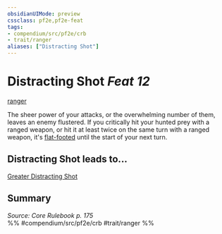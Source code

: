 ```yaml
---
obsidianUIMode: preview
cssclass: pf2e,pf2e-feat
tags:
- compendium/src/pf2e/crb
- trait/ranger
aliases: ["Distracting Shot"]
---
```

# Distracting Shot  *Feat 12*  
[ranger](/rules/traits/ranger.md)  


The sheer power of your attacks, or the overwhelming number of them, leaves an enemy flustered. If you critically hit your hunted prey with a ranged weapon, or hit it at least twice on the same turn with a ranged weapon, it's [flat-footed](/rules/conditions.md#Flat-footed) until the start of your next turn.

## Distracting Shot leads to...

[Greater Distracting Shot](/compendium/feats/greater-distracting-shot.md)

## Summary

*Source: Core Rulebook p. 175*  
%% #compendium/src/pf2e/crb #trait/ranger %%